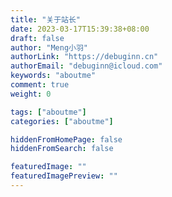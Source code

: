 ```yaml
---
title: "关于站长"
date: 2023-03-17T15:39:38+08:00
draft: false
author: "Meng小羽"
authorLink: "https://debuginn.cn"
authorEmail: "debuginn@icloud.com"
keywords: "aboutme"
comment: true
weight: 0

tags: ["aboutme"]
categories: ["aboutme"]

hiddenFromHomePage: false
hiddenFromSearch: false

featuredImage: ""
featuredImagePreview: ""
---
```

